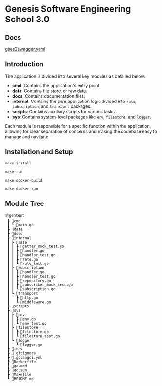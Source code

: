# Genesis Software Engineering School 3.0

## Docs

[gses2swagger.yaml](docs%2Fgses2swagger.yaml)

## Introduction

The application is divided into several key modules as detailed below:

- **cmd**: Contains the application's entry point.
- **data**: Contains file store, or raw data.
- **docs**: Contains documentation files.
- **internal**: Contains the core application logic divided into `rate`, `subscription`, and `transport` packages.
- **scripts**: Contains auxiliary scripts for various tasks.
- **sys**: Contains system-level packages like `env`, `filestore`, and `logger`.

Each module is responsible for a specific function within the application, allowing for clear separation of concerns and
making the codebase easy to manage and navigate.

## Installation and Setup

```shell
make install
```

```shell
make run
```

```shell
make docker-build
 ``` 

```shell
make docker-run
 ```  

## Module Tree

```
📦gentest
 ┣ 📂cmd
 ┃ ┗ 📜main.go
 ┣ 📂data
 ┣ 📂docs
 ┣ 📂internal
 ┃ ┣ 📂rate
 ┃ ┃ ┣ 📜getter_mock_test.go
 ┃ ┃ ┣ 📜handler.go
 ┃ ┃ ┣ 📜handler_test.go
 ┃ ┃ ┣ 📜rate.go
 ┃ ┃ ┗ 📜rate_test.go
 ┃ ┣ 📂subscription
 ┃ ┃ ┣ 📜handler.go
 ┃ ┃ ┣ 📜handler_test.go
 ┃ ┃ ┣ 📜repository.go
 ┃ ┃ ┣ 📜subscriber_mock_test.go
 ┃ ┃ ┗ 📜subscription.go
 ┃ ┗ 📂transport
 ┃   ┣ 📜http.go
 ┃   ┗ 📜middleware.go
 ┣ 📂scripts
 ┣ 📂sys
 ┃ ┣ 📂env
 ┃ ┃ ┣ 📜env.go
 ┃ ┃ ┗ 📜env_test.go
 ┃ ┣ 📂filestore
 ┃ ┃ ┣ 📜filestore.go
 ┃ ┃ ┗ 📜filestore_test.go
 ┃ ┗ 📂logger
 ┃   ┗ 📜logger.go
 ┣ 📜.env
 ┣ 📜.gitignore
 ┣ 📜.golangci.yml
 ┣ 📜Dockerfile
 ┣ 📜go.mod
 ┣ 📜go.sum
 ┣ 📜Makefile
 ┗ 📜README.md
```

